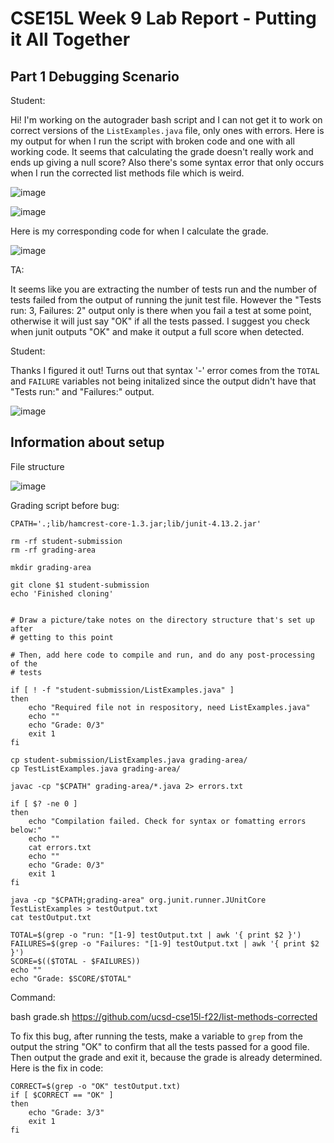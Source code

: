 # CSE15L Week 9 Lab Report - Putting it All Together

## Part 1 Debugging Scenario

Student:

Hi! I'm working on the autograder bash script and I can not get it to work on correct versions of the `ListExamples.java` file, only ones with errors. Here is my output for when I run the script with broken code and one with all working code. It seems that calculating the grade doesn't really work and ends up giving a null score? Also there's some syntax error that only occurs when I run the corrected list methods file which is weird.

![image](https://github.com/d1ly/cse15l-lab-reports/assets/146896640/5e278e0e-0ea1-491c-8ebf-09932bc320db)

![image](https://github.com/d1ly/cse15l-lab-reports/assets/146896640/67b2b34b-46e1-492d-a49b-ba9e9755803e)

Here is my corresponding code for when I calculate the grade.

![image](https://github.com/d1ly/cse15l-lab-reports/assets/146896640/56d58d5f-ec22-451c-9517-e37103536338)


TA: 

It seems like you are extracting the number of tests run and the number of tests failed from the output of running the junit test file. However the "Tests run: 3,  Failures: 2" output only is there when you fail a test at some point, otherwise it will just say "OK" if all the tests passed. I suggest you check when junit outputs "OK" and make it output a full score when detected.

Student: 

Thanks I figured it out! Turns out that syntax '-' error comes from the `TOTAL` and `FAILURE` variables not being initalized since the output didn't have that "Tests run:" and "Failures:" output.

![image](https://github.com/d1ly/cse15l-lab-reports/assets/146896640/c25851f3-89c4-47fb-86f7-2cfc216f68dc)



## Information about setup

File structure

![image](https://github.com/d1ly/cse15l-lab-reports/assets/146896640/1dedc5f1-3330-4b58-9751-b86dfee8a93e)


Grading script before bug:

```
CPATH='.;lib/hamcrest-core-1.3.jar;lib/junit-4.13.2.jar'

rm -rf student-submission
rm -rf grading-area

mkdir grading-area

git clone $1 student-submission
echo 'Finished cloning'


# Draw a picture/take notes on the directory structure that's set up after
# getting to this point

# Then, add here code to compile and run, and do any post-processing of the
# tests

if [ ! -f "student-submission/ListExamples.java" ]
then
    echo "Required file not in respository, need ListExamples.java"
    echo ""
    echo "Grade: 0/3"
    exit 1
fi

cp student-submission/ListExamples.java grading-area/
cp TestListExamples.java grading-area/

javac -cp "$CPATH" grading-area/*.java 2> errors.txt

if [ $? -ne 0 ]
then
    echo "Compilation failed. Check for syntax or fomatting errors below:"
    echo ""
    cat errors.txt
    echo ""
    echo "Grade: 0/3"
    exit 1
fi

java -cp "$CPATH;grading-area" org.junit.runner.JUnitCore TestListExamples > testOutput.txt
cat testOutput.txt

TOTAL=$(grep -o "run: "[1-9] testOutput.txt | awk '{ print $2 }')
FAILURES=$(grep -o "Failures: "[1-9] testOutput.txt | awk '{ print $2 }')
SCORE=$(($TOTAL - $FAILURES))
echo ""
echo "Grade: $SCORE/$TOTAL"
```

Command:

bash grade.sh https://github.com/ucsd-cse15l-f22/list-methods-corrected

To fix this bug, after running the tests, make a variable to `grep` from the output the string "OK" to confirm that all the tests passed for a good file. Then output the grade and exit it, because the grade is already determined. Here is the fix in code:

```
CORRECT=$(grep -o "OK" testOutput.txt)
if [ $CORRECT == "OK" ]
then
    echo "Grade: 3/3"
    exit 1
fi
```




